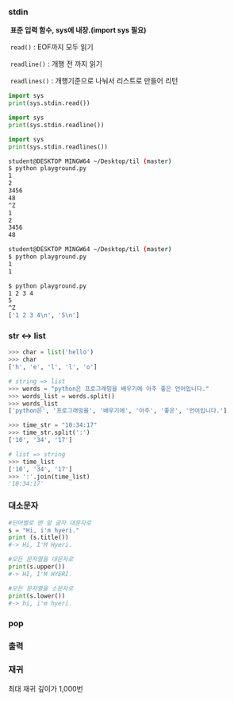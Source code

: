 ### stdin 

​	**표준 입력 함수, sys에 내장.(import sys 필요)**

​		 `read()` : EOF까지 모두 읽기

​		`readline()` : 개행 전 까지 읽기

​		`readlines()` : 개행기준으로 나눠서 리스트로 만들어 리턴

~~~python
import sys
print(sys.stdin.read())

import sys
print(sys.stdin.readline())

import sys
print(sys.stdin.readlines())
~~~

~~~bash
student@DESKTOP MINGW64 ~/Desktop/til (master)
$ python playground.py
1
2
3456
48
^Z
1
2
3456
48

student@DESKTOP MINGW64 ~/Desktop/til (master)
$ python playground.py
1
1

$ python playground.py
1 2 3 4
5
^Z
['1 2 3 4\n', '5\n']
~~~

### str <-> list

~~~python
>>> char = list('hello')
>>> char
['h', 'e', 'l', 'l', 'o']

# string => list
>>> words = "python은 프로그래밍을 배우기에 아주 좋은 언어입니다."
>>> words_list = words.split()
>>> words_list
['python은', '프로그래밍을', '배우기에', '아주', '좋은', '언어입니다.']

>>> time_str = "10:34:17"
>>> time_str.split(':')
['10', '34', '17']

# list => string
>>> time_list
['10', '34', '17']
>>> ':'.join(time_list)
'10:34:17'
~~~

###  대소문자

~~~python
#단어별로 맨 앞 글자 대문자로
s = "Hi, i'm hyeri."
print (s.title())
#-> Hi, I'M Hyeri.

#모든 문자열을 대문자로
print(s.upper())
#-> HI, I'M HYERI.

#모든 문자열을 소문자로
print(s.lower())
#-> hi, i'm hyeri.
~~~



### pop



### 출력

### 재귀

 최대 재귀 깊이가 1,000번